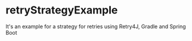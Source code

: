 # retryStrategyExample
It's an example for a strategy for retries using Retry4J, Gradle and Spring Boot
